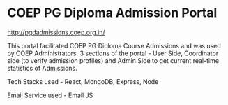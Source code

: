 # COEP PG Diploma Admission Portal

http://pgdadmissions.coep.org.in/

This portal facilitated COEP PG Diploma Course Admissions and was used by COEP Administrators. 3 sections of the portal - User Side, Coordinator side (to verify admission profiles) and Admin Side to get current real-time statistics of Admissions.

Tech Stacks used - React, MongoDB, Express, Node

Email Service used - Email JS
